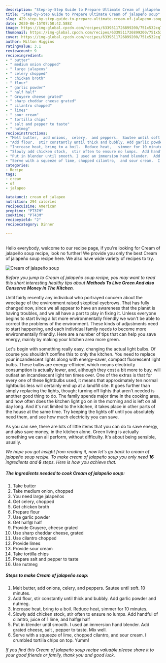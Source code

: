 ```yaml
---
description: "Step-by-Step Guide to Prepare Ultimate Cream of jalapeño soup"
title: "Step-by-Step Guide to Prepare Ultimate Cream of jalapeño soup"
slug: 429-step-by-step-guide-to-prepare-ultimate-cream-of-jalapeno-soup
date: 2020-06-15T07:50:42.588Z
image: https://img-global.cpcdn.com/recipes/6339511726899200/751x532cq70/cream-of-jalapeno-soup-recipe-main-photo.jpg
thumbnail: https://img-global.cpcdn.com/recipes/6339511726899200/751x532cq70/cream-of-jalapeno-soup-recipe-main-photo.jpg
cover: https://img-global.cpcdn.com/recipes/6339511726899200/751x532cq70/cream-of-jalapeno-soup-recipe-main-photo.jpg
author: Milton Higgins
ratingvalue: 3.1
reviewcount: 9
recipeingredient:
- " butter"
- " medium onion chopped"
- " large jalapeos"
- " celery chopped"
- " chicken broth"
- " flour"
- " garlic powder"
- " half half"
- " Gruyere cheese grated"
- " sharp cheddar cheese grated"
- " cilantro chopped"
- " limes"
- " sour cream"
- " tortilla chips"
- " salt and pepper to taste"
- " nutmeg"
recipeinstructions:
- "Melt butter,  add onions,  celery,  and peppers.  Sautee until soft.  10 minutes."
- "Add flour,  stir constantly until thick and bubbly. Add garlic powder and nutmeg."
- "Increase heat, bring to a boil.  Reduce heat,   simmer for 10 minutes."
- "Slowly add chicken stock,  stir often to ensure no lumps.  Add handful of cilantro,  juice of 1 lime, and half@ half"
- "Put in blender until smooth. I used an immersion hand blender.  Add grated cheese, salt , pepper to taste. Mix well."
- "Serve with a squeeze of lime, chopped cilantro,  and sour cream.  I crumbled tortilla chips on top. Yumm!"
categories:
- Recipe
tags:
- cream
- of
- jalapeo

katakunci: cream of jalapeo 
nutrition: 294 calories
recipecuisine: American
preptime: "PT37M"
cooktime: "PT43M"
recipeyield: "2"
recipecategory: Dinner

---
```

<br>
Hello everybody, welcome to our recipe page, if you're looking for Cream of jalapeño soup recipe, look no further! We provide you only the best Cream of jalapeño soup recipe here. We also have wide variety of recipes to try.
<br>


![Cream of jalapeño soup](https://img-global.cpcdn.com/recipes/6339511726899200/751x532cq70/cream-of-jalapeno-soup-recipe-main-photo.jpg)

<i>Before you jump to Cream of jalapeño soup recipe, you may want to read this short interesting healthy tips about 
<strong>Methods To Live Green And also Conserve Money In The Kitchen</strong>.</i>
</br>

Until fairly recently any individual who portrayed concern about the wreckage of the environment raised skeptical eyebrows. That has fully changed now, since we all appear to have an awareness that the planet is having troubles, and we all have a part to play in fixing it. Unless everyone begins to start living a lot more environmentally friendly we won't be able to correct the problems of the environment. These kinds of adjustments need to start happening, and each individual family needs to become more environmentally friendly. Here are a number of tips that can help you save energy, mainly by making your kitchen area more green.

Let's begin with something really easy, changing the actual light bulbs. Of course you shouldn't confine this to only the kitchen. You need to replace your incandescent lights along with energy-saver, compact fluorescent light bulbs. These bulbs are energy-efficient which means electricity consumption is actually lower, and, although they cost a bit more to buy, will outlast an incandescent light ten times over. One of the extras is that for every one of these lightbulbs used, it means that approximately ten normal lightbulbs less will certainly end up at a landfill site. It goes further than simply replacing the lights, though; turning off lights that aren't needed is another good thing to do. The family spends major time in the cooking area, and how often does the kitchen light go on in the morning and is left on all day long. And it's not limited to the kitchen, it takes place in other parts of the house at the same time. Try keeping the lights off until you absolutely need them, and see how much electricity you can save.

As you can see, there are lots of little items that you can do to save energy, and also save money, in the kitchen alone. Green living is actually something we can all perform, without difficulty. It's about being sensible, usually.


<i>We hope you got insight from reading it, now let's go back to cream of jalapeño soup recipe. To make cream of jalapeño soup you only need <strong>16</strong> ingredients and <strong>6</strong> steps. Here is how you achieve that.
</i>

##### The ingredients needed to cook Cream of jalapeño soup:

1. Take  butter
1. Take  medium onion, chopped
1. You need  large jalapeños
1. Get  celery, chopped
1. Get  chicken broth
1. Prepare  flour
1. Use  garlic powder
1. Get  half@ half
1. Provide  Gruyere, cheese grated
1. Use  sharp cheddar cheese, grated
1. Use  cilantro chopped
1. Provide  limes
1. Provide  sour cream
1. Take  tortilla chips
1. Prepare  salt and pepper to taste
1. Use  nutmeg


##### Steps to make Cream of jalapeño soup:

1. Melt butter,  add onions,  celery,  and peppers.  Sautee until soft.  10 minutes.
1. Add flour,  stir constantly until thick and bubbly. Add garlic powder and nutmeg.
1. Increase heat, bring to a boil.  Reduce heat,   simmer for 10 minutes.
1. Slowly add chicken stock,  stir often to ensure no lumps.  Add handful of cilantro,  juice of 1 lime, and half@ half
1. Put in blender until smooth. I used an immersion hand blender.  Add grated cheese, salt , pepper to taste. Mix well.
1. Serve with a squeeze of lime, chopped cilantro,  and sour cream.  I crumbled tortilla chips on top. Yumm!


<i>If you find this Cream of jalapeño soup recipe valuable please share it to your good friends or family, thank you and good luck.</i>
